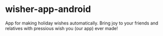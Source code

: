 # wisher-app-android
App for making holiday wishes automatically. Bring joy to your friends and relatives with pressious wish you (our app) ever made!
